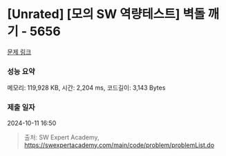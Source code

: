# [Unrated] [모의 SW 역량테스트] 벽돌 깨기 - 5656 

[문제 링크](https://swexpertacademy.com/main/code/problem/problemDetail.do?contestProbId=AWXRQm6qfL0DFAUo) 

### 성능 요약

메모리: 119,928 KB, 시간: 2,204 ms, 코드길이: 3,143 Bytes

### 제출 일자

2024-10-11 16:50



> 출처: SW Expert Academy, https://swexpertacademy.com/main/code/problem/problemList.do